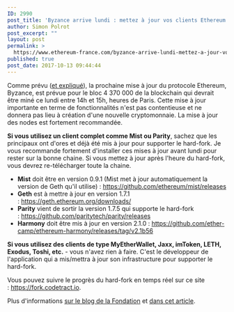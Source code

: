 ```yaml
---
ID: 2990
post_title: 'Byzance arrive lundi : mettez à jour vos clients Ethereum !'
author: Simon Polrot
post_excerpt: ""
layout: post
permalink: >
  https://www.ethereum-france.com/byzance-arrive-lundi-mettez-a-jour-vos-clients-ethereum/
published: true
post_date: 2017-10-13 09:44:44
---
```

Comme prévu (<a href="https://www.ethereum-france.com/une-fork-nommee-byzance-puis-constantinople-et-enfin-metropolis/">et expliqué</a>), la prochaine mise à jour du protocole Ethereum, Byzance, est prévue pour le bloc 4 370 000 de la blockchain qui devrait être miné ce lundi entre 14h et 15h, heures de Paris. Cette mise à jour importante en terme de fonctionnalités n'est pas contentieuse et ne donnera pas lieu à création d'une nouvelle cryptomonnaie. La mise à jour des nodes est fortement recommandée.

<strong>Si vous utilisez un client complet comme Mist ou Parity</strong>, sachez que les principaux ont d'ores et déjà été mis à jour pour supporter le hard-fork. Je vous recommande fortement d'installer ces mises à jour avant lundi pour rester sur la bonne chaine. Si vous mettez à jour après l'heure du hard-fork, vous devrez re-télécharger toute la chaine.
<ul>
 	<li><strong>Mist</strong> doit être en version 0.9.1 (Mist met à jour automatiquement la version de Geth qu'il utilise) : <a href="https://github.com/ethereum/mist/releases">https://github.com/ethereum/mist/releases</a></li>
 	<li><strong>Geth</strong> est à mettre à jour en version 1.7.1 : <a href="https://geth.ethereum.org/downloads/">https://geth.ethereum.org/downloads/</a></li>
 	<li><strong>Parity</strong> vient de sortir la version 1.7.5 qui supporte le hard-fork : <a href="https://github.com/paritytech/parity/releases">https://github.com/paritytech/parity/releases</a></li>
 	<li><strong>Harmony</strong> doit être mis à jour en version 2.1.0 : <a href="https://github.com/ether-camp/ethereum-harmony/releases/tag/v2.1b56">https://github.com/ether-camp/ethereum-harmony/releases/tag/v2.1b56</a></li>
</ul>
<strong>Si vous utilisez des clients de type MyEtherWallet, Jaxx, imToken, LETH, Exodus, Toshi, etc.</strong> - vous n'avez rien à faire. C'est le développeur de l'application qui a mis/mettra à jour son infrastructure pour supporter le hard-fork.

Vous pouvez suivre le progrès du hard-fork en temps réel sur ce site : <a href="https://fork.codetract.io">https://fork.codetract.io</a>.

Plus d'informations <a href="https://blog.ethereum.org/2017/10/12/byzantium-hf-announcement/">sur le blog de la Fondation</a> et <a href="https://www.ethereum-france.com/une-fork-nommee-byzance-puis-constantinople-et-enfin-metropolis/">dans cet article</a>.